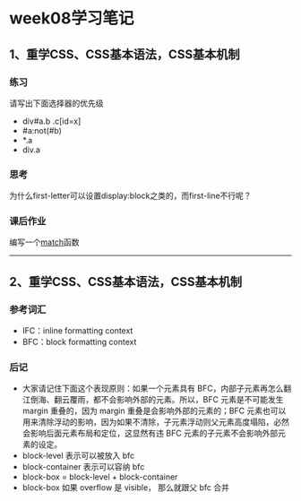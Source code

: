 
# week08学习笔记

## 1、重学CSS、CSS基本语法，CSS基本机制

### 练习

请写出下面选择器的优先级

* div#a.b .c[id=x]
* #a:not(#b)
* *.a
* div.a

### 思考

为什么first-letter可以设置display:block之类的，而first-line不行呢？

### 课后作业

编写一个[match](./match.js)函数

---

## 2、重学CSS、CSS基本语法，CSS基本机制

### 参考词汇

* IFC：inline formatting context
* BFC：block formatting context

### 后记

* 大家请记住下面这个表现原则：如果一个元素具有 BFC，内部子元素再怎么翻江倒海、翻云覆雨，都不会影响外部的元素。所以，BFC 元素是不可能发生 margin 重叠的，因为 margin 重叠是会影响外部的元素的；BFC 元素也可以用来清除浮动的影响，因为如果不清除，子元素浮动则父元素高度塌陷，必然会影响后面元素布局和定位，这显然有违 BFC 元素的子元素不会影响外部元素的设定。
* block-level 表示可以被放入 bfc
* block-container 表示可以容纳 bfc
* block-box = block-level + block-container
* block-box 如果 overflow 是 visible， 那么就跟父 bfc 合并

